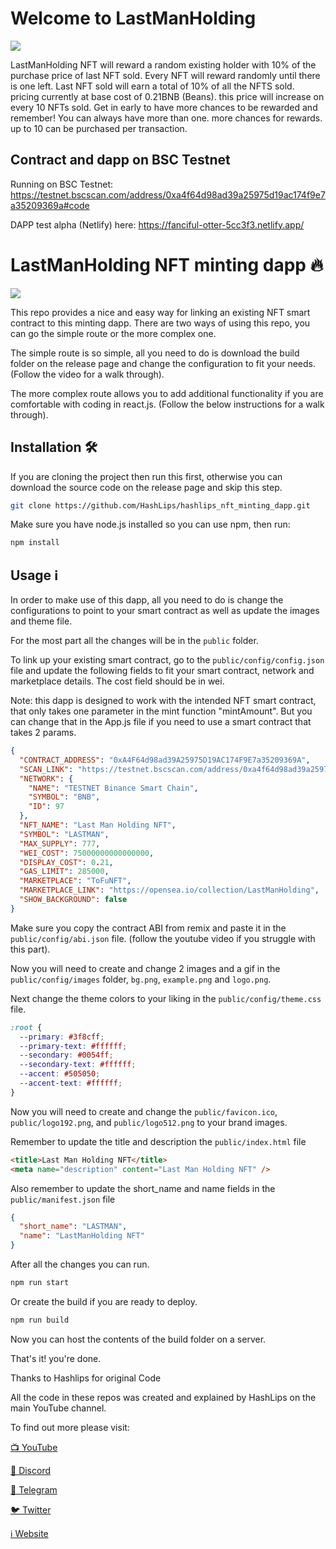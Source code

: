# Welcome to LastManHolding

![](https://github.com/degenhausbackup/Lastman_nft_minting_dapp/blob/main/public/logo192.png)

LastManHolding NFT will reward a random existing holder with 10% of the purchase price of last NFT sold.
Every NFT will reward randomly until there is one left. Last NFT sold will earn a total of 10% of all the NFTS sold.
pricing currently at base cost of 0.21BNB (Beans). this price will increase on every 10 NFTs sold.
Get in early to have more chances to be rewarded and remember! You can always have more than one.
more chances for rewards. up to 10 can be purchased per transaction.

## Contract and dapp on BSC Testnet

Running on BSC Testnet: https://testnet.bscscan.com/address/0xa4f64d98ad39a25975d19ac174f9e7a35209369a#code

DAPP  test alpha (Netlify) here: https://fanciful-otter-5cc3f3.netlify.app/

# LastManHolding NFT minting dapp 🔥

![](https://github.com/degenhausbackup/Lastman_nft_minting_dapp/blob/main/banner.png)

This repo provides a nice and easy way for linking an existing NFT smart contract to this minting dapp. There are two ways of using this repo, you can go the simple route or the more complex one.

The simple route is so simple, all you need to do is download the build folder on the release page and change the configuration to fit your needs. (Follow the video for a walk through).

The more complex route allows you to add additional functionality if you are comfortable with coding in react.js. (Follow the below instructions for a walk through).

## Installation 🛠️


If you are cloning the project then run this first, otherwise you can download the source code on the release page and skip this step.

```sh
git clone https://github.com/HashLips/hashlips_nft_minting_dapp.git
```

Make sure you have node.js installed so you can use npm, then run:

```sh
npm install
```

## Usage ℹ️

In order to make use of this dapp, all you need to do is change the configurations to point to your smart contract as well as update the images and theme file.

For the most part all the changes will be in the `public` folder.

To link up your existing smart contract, go to the `public/config/config.json` file and update the following fields to fit your smart contract, network and marketplace details. The cost field should be in wei.

Note: this dapp is designed to work with the intended NFT smart contract, that only takes one parameter in the mint function "mintAmount". But you can change that in the App.js file if you need to use a smart contract that takes 2 params.

```json
{
  "CONTRACT_ADDRESS": "0xA4F64d98ad39A25975D19AC174F9E7a35209369A",
  "SCAN_LINK": "https://testnet.bscscan.com/address/0xa4f64d98ad39a25975d19ac174f9e7a35209369a#code",
  "NETWORK": {
    "NAME": "TESTNET Binance Smart Chain",
    "SYMBOL": "BNB",
    "ID": 97
  },
  "NFT_NAME": "Last Man Holding NFT",
  "SYMBOL": "LASTMAN",
  "MAX_SUPPLY": 777,
  "WEI_COST": 75000000000000000,
  "DISPLAY_COST": 0.21,
  "GAS_LIMIT": 285000,
  "MARKETPLACE": "ToFuNFT",
  "MARKETPLACE_LINK": "https://opensea.io/collection/LastManHolding",
  "SHOW_BACKGROUND": false
}
```

Make sure you copy the contract ABI from remix and paste it in the `public/config/abi.json` file.
(follow the youtube video if you struggle with this part).

Now you will need to create and change 2 images and a gif in the `public/config/images` folder, `bg.png`, `example.png` and `logo.png`.

Next change the theme colors to your liking in the `public/config/theme.css` file.

```css
:root {
  --primary: #3f8cff;
  --primary-text: #ffffff;
  --secondary: #0054ff;
  --secondary-text: #ffffff;
  --accent: #505050;
  --accent-text: #ffffff;
}
```

Now you will need to create and change the `public/favicon.ico`, `public/logo192.png`, and
`public/logo512.png` to your brand images.

Remember to update the title and description the `public/index.html` file

```html
<title>Last Man Holding NFT</title>
<meta name="description" content="Last Man Holding NFT" />
```

Also remember to update the short_name and name fields in the `public/manifest.json` file

```json
{
  "short_name": "LASTMAN",
  "name": "LastManHolding NFT"
}
```

After all the changes you can run.

```sh
npm run start
```

Or create the build if you are ready to deploy.

```sh
npm run build
```

Now you can host the contents of the build folder on a server.

That's it! you're done.

Thanks to Hashlips for original Code

All the code in these repos was created and explained by HashLips on the main YouTube channel.

To find out more please visit:

[📺 YouTube](https://www.youtube.com/channel/UC1LV4_VQGBJHTJjEWUmy8nA)

[👄 Discord](https://discord.com/invite/qh6MWhMJDN)

[💬 Telegram](https://t.me/hashlipsnft)

[🐦 Twitter](https://twitter.com/hashlipsnft)

[ℹ️ Website](https://hashlips.online/HashLips)
